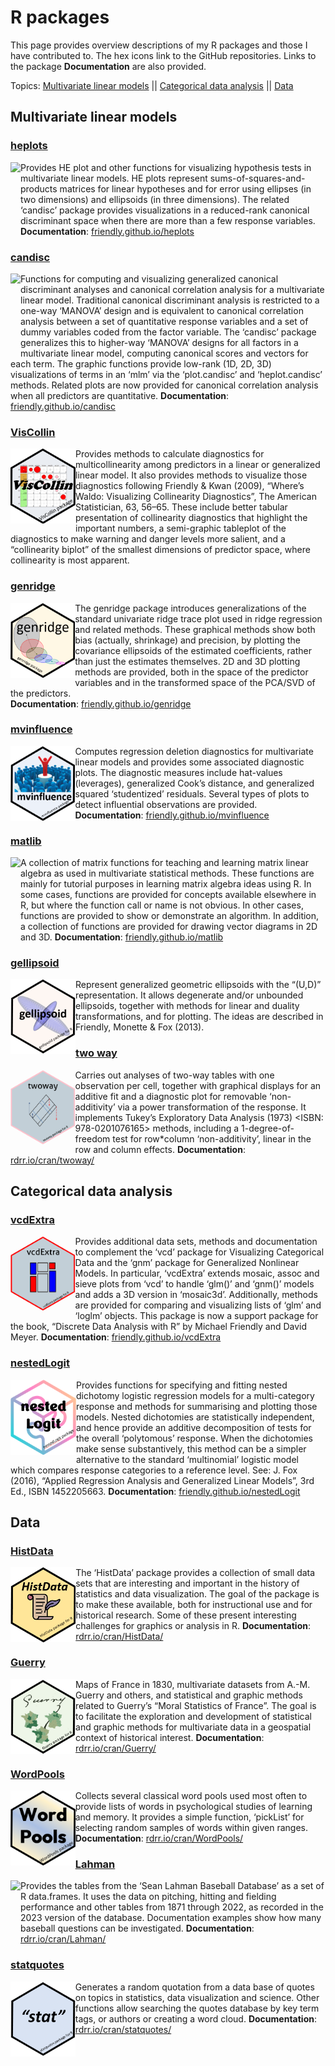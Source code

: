 R packages
================

This page provides overview descriptions of my R packages and those I
have contributed to. The hex icons link to the GitHub repositories.
Links to the package **Documentation** are also provided.

Topics: [Multivariate linear models](#MLM) \|\| [Categorical data
analysis](#CDA) \|\| [Data](#DATA)

## Multivariate linear models

### [heplots](https://github.com/friendly/heplots)

[<img src='https://raw.githubusercontent.com/friendly/heplots/master/man/figures/logo.png' height='120' align='left' style="padding:'20px'">](https://github.com/friendly/heplots)

Provides HE plot and other functions for visualizing hypothesis tests in
multivariate linear models. HE plots represent
sums-of-squares-and-products matrices for linear hypotheses and for
error using ellipses (in two dimensions) and ellipsoids (in three
dimensions). The related ‘candisc’ package provides visualizations in a
reduced-rank canonical discriminant space when there are more than a few
response variables. **Documentation**:
[friendly.github.io/heplots](http://friendly.github.io/heplots/)

### [candisc](https://github.com/friendly/candisc)

[<img src='https://raw.githubusercontent.com/friendly/candisc/master/candisc-logo.png' height='120' align='left' style="padding:'20px'">](https://github.com/friendly/candisc)

Functions for computing and visualizing generalized canonical
discriminant analyses and canonical correlation analysis for a
multivariate linear model. Traditional canonical discriminant analysis
is restricted to a one-way ‘MANOVA’ design and is equivalent to
canonical correlation analysis between a set of quantitative response
variables and a set of dummy variables coded from the factor variable.
The ‘candisc’ package generalizes this to higher-way ‘MANOVA’ designs
for all factors in a multivariate linear model, computing canonical
scores and vectors for each term. The graphic functions provide low-rank
(1D, 2D, 3D) visualizations of terms in an ‘mlm’ via the ‘plot.candisc’
and ‘heplot.candisc’ methods. Related plots are now provided for
canonical correlation analysis when all predictors are quantitative.
**Documentation**:
[friendly.github.io/candisc](https://friendly.github.io/candisc/)

### [VisCollin](https://github.com/friendly/VisCollin)

[<img src='https://raw.githubusercontent.com/friendly/VisCollin/master/man/figures/logo.png' height='120' align='left' style="padding:'20px'">](https://github.com/friendly/VisCollin)

Provides methods to calculate diagnostics for multicollinearity among
predictors in a linear or generalized linear model. It also provides
methods to visualize those diagnostics following Friendly & Kwan (2009),
“Where’s Waldo: Visualizing Collinearity Diagnostics”, The American
Statistician, 63, 56–65. These include better tabular presentation of
collinearity diagnostics that highlight the important numbers, a
semi-graphic tableplot of the diagnostics to make warning and danger
levels more salient, and a “collinearity biplot” of the smallest
dimensions of predictor space, where collinearity is most apparent.

### [genridge](https://github.com/friendly/genridge)

[<img src='https://raw.githubusercontent.com/friendly/genridge/master/man/figures/logo.png' height='120' align='left' style="padding:'20px'">](https://github.com/friendly/genridge)

The genridge package introduces generalizations of the standard
univariate ridge trace plot used in ridge regression and related
methods. These graphical methods show both bias (actually, shrinkage)
and precision, by plotting the covariance ellipsoids of the estimated
coefficients, rather than just the estimates themselves. 2D and 3D
plotting methods are provided, both in the space of the predictor
variables and in the transformed space of the PCA/SVD of the
predictors.  
**Documentation**:
[friendly.github.io/genridge](https://friendly.github.io/genridge/)

### [mvinfluence](https://github.com/friendly/mvinfluence)

[<img src='https://raw.githubusercontent.com/friendly/mvinfluence/master/man/figures/logo.png' height='120' align='left' style="padding:'20px'">](https://github.com/friendly/mvinfluence)

Computes regression deletion diagnostics for multivariate linear models
and provides some associated diagnostic plots. The diagnostic measures
include hat-values (leverages), generalized Cook’s distance, and
generalized squared ‘studentized’ residuals. Several types of plots to
detect influential observations are provided. **Documentation**:
[friendly.github.io/mvinfluence](https://friendly.github.io/mvinfluence/)

### [matlib](https://github.com/friendly/matlib)

[<img src='https://raw.githubusercontent.com/friendly/matlib/master/matlib-logo.png' height='120' align='left' style="padding:'20px'">](https://github.com/friendly/matlib)

A collection of matrix functions for teaching and learning matrix linear
algebra as used in multivariate statistical methods. These functions are
mainly for tutorial purposes in learning matrix algebra ideas using R.
In some cases, functions are provided for concepts available elsewhere
in R, but where the function call or name is not obvious. In other
cases, functions are provided to show or demonstrate an algorithm. In
addition, a collection of functions are provided for drawing vector
diagrams in 2D and 3D. **Documentation**:
[friendly.github.io/matlib](https://friendly.github.io/matlib/)

### [gellipsoid](https://github.com/friendly/gellipsoid)

[<img src='https://raw.githubusercontent.com/friendly/gellipsoid/master/man/figures/gellipsoid-logo.png' height='120' align='left' style="padding:'20px'">](https://github.com/friendly/gellipsoid)

Represent generalized geometric ellipsoids with the “(U,D)”
representation. It allows degenerate and/or unbounded ellipsoids,
together with methods for linear and duality transformations, and for
plotting. The ideas are described in Friendly, Monette & Fox (2013).
<br/>
<p>
</p>

### [two way](https://github.com/friendly/twoway)

[<img src='https://raw.githubusercontent.com/friendly/twoway/master/twoway-logo.png' height='120' align='left' style="padding:'20px'">](https://github.com/friendly/twoway)
Carries out analyses of two-way tables with one observation per cell,
together with graphical displays for an additive fit and a diagnostic
plot for removable ‘non-additivity’ via a power transformation of the
response. It implements Tukey’s Exploratory Data Analysis (1973) \<ISBN:
978-0201076165\> methods, including a 1-degree-of-freedom test for
row\*column ‘non-additivity’, linear in the row and column effects.
**Documentation**: [rdrr.io/cran/twoway/](https://rdrr.io/cran/twoway/)

## Categorical data analysis

### [vcdExtra](https://github.com/friendly/vcdExtra)

[<img src='https://raw.githubusercontent.com/friendly/vcdExtra/master/man/figures/logo.png' height='120' align='left' style="padding:'20px'">](https://github.com/friendly/vcdExtra)
Provides additional data sets, methods and documentation to complement
the ‘vcd’ package for Visualizing Categorical Data and the ‘gnm’ package
for Generalized Nonlinear Models. In particular, ‘vcdExtra’ extends
mosaic, assoc and sieve plots from ‘vcd’ to handle ‘glm()’ and ‘gnm()’
models and adds a 3D version in ‘mosaic3d’. Additionally, methods are
provided for comparing and visualizing lists of ‘glm’ and ‘loglm’
objects. This package is now a support package for the book, “Discrete
Data Analysis with R” by Michael Friendly and David Meyer.
**Documentation**:
[friendly.github.io/vcdExtra](http://friendly.github.io/vcdExtra/)

### [nestedLogit](https://github.com/friendly/nestedLogit)

[<img src='https://raw.githubusercontent.com/friendly/nestedLogit/master/man/figures/logo.png' height='120' align='left' style="padding:'20px'">](https://github.com/friendly/nestedLogit)
Provides functions for specifying and fitting nested dichotomy logistic
regression models for a multi-category response and methods for
summarising and plotting those models. Nested dichotomies are
statistically independent, and hence provide an additive decomposition
of tests for the overall ‘polytomous’ response. When the dichotomies
make sense substantively, this method can be a simpler alternative to
the standard ‘multinomial’ logistic model which compares response
categories to a reference level. See: J. Fox (2016), “Applied Regression
Analysis and Generalized Linear Models”, 3rd Ed., ISBN 1452205663.
**Documentation**:
[friendly.github.io/nestedLogit](https://friendly.github.io/nestedLogit/)

## Data

### [HistData](https://github.com/friendly/HistData)

[<img src='https://raw.githubusercontent.com/friendly/HistData/master/man/figures/logo.png' height='120' align='left' style="padding:'20px'">](https://github.com/friendly/HistData)
The ‘HistData’ package provides a collection of small data sets that are
interesting and important in the history of statistics and data
visualization. The goal of the package is to make these available, both
for instructional use and for historical research. Some of these present
interesting challenges for graphics or analysis in R. **Documentation**:
[rdrr.io/cran/HistData/](https://rdrr.io/cran/HistData/)

### [Guerry](https://github.com/friendly/Guerry)

[<img src='https://raw.githubusercontent.com/friendly/Guerry/master/man/figures/Guerry-logo.png' height='120' align='left' style="padding:'20px'">](https://github.com/friendly/Guerry)
Maps of France in 1830, multivariate datasets from A.-M. Guerry and
others, and statistical and graphic methods related to Guerry’s “Moral
Statistics of France”. The goal is to facilitate the exploration and
development of statistical and graphic methods for multivariate data in
a geospatial context of historical interest. **Documentation**:
[rdrr.io/cran/Guerry/](https://rdrr.io/cran/Guerry/)

### [WordPools](https://github.com/friendly/WordPools)

[<img src='https://raw.githubusercontent.com/friendly/WordPools/master/man/figures/logo.png' height='120' align='left' style="padding:'20px'">](https://github.com/friendly/WordPools)
Collects several classical word pools used most often to provide lists
of words in psychological studies of learning and memory. It provides a
simple function, ‘pickList’ for selecting random samples of words within
given ranges. **Documentation**:
[rdrr.io/cran/WordPools/](https://rdrr.io/cran/WordPools/)

### [Lahman](https://github.com/cdalzell/Lahman)

[<img src='https://raw.githubusercontent.com/cdalzell/Lahman/master/man/figures/Lahman_hex.png' height='120' align='left' style="padding:'20px'">](https://github.com/cdalzell/Lahman)
Provides the tables from the ‘Sean Lahman Baseball Database’ as a set of
R data.frames. It uses the data on pitching, hitting and fielding
performance and other tables from 1871 through 2022, as recorded in the
2023 version of the database. Documentation examples show how many
baseball questions can be investigated. **Documentation**:
[rdrr.io/cran/Lahman/](https://rdrr.io/cran/Lahman/)

### [statquotes](https://github.com/friendly/statquotes)

[<img src='https://raw.githubusercontent.com/friendly/statquotes/master/man/figures/statquotes-logo.png' height='120' align='left' style="padding:'20px'">](https://github.com/friendly/statquotes)
Generates a random quotation from a data base of quotes on topics in
statistics, data visualization and science. Other functions allow
searching the quotes database by key term tags, or authors or creating a
word cloud. **Documentation**:
[rdrr.io/cran/statquotes/](https://rdrr.io/cran/statquotes/)
